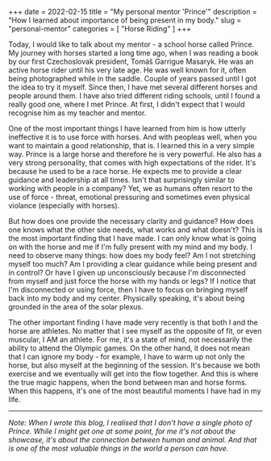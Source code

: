 +++
date = 2022-02-15
title = "My personal mentor 'Prince'"
description = "How I learned about importance of being present in my body."
slug = "personal-mentor"
categories = [ "Horse Riding" ]
+++

Today, I would like to talk about my mentor - a school horse called Prince. My journey with horses started a long time ago, when I was reading a book by our first Czechoslovak president, Tomáš Garrigue Masaryk. He was an active horse rider until his very late age. He was well known for it, often being photographed while in the saddle. Couple of years passed until I got the idea to try it myself. Since then, I have met several different horses and people around them. I have also tried different riding schools, until I found a really good one, where I met Prince. At first, I didn't expect that I would recognise him as my teacher and mentor.

One of the most important things I have learned from him is how utterly ineffective it is to use force with horses. And with peopleas well, when you want to maintain a good relationship, that is. I learned this in a very simple way. Prince is a large horse and therefore he is very powerful. He also has a very strong personality, that comes with high expectations of the rider. It's because he used to be a race horse. He expects me to provide a clear guidance and leadership at all times. Isn't that surprisingly similar to working with people in a company? Yet, we as humans often resort to the use of force - threat, emotional pressuring and sometimes even physical violance (especially with horses).

But how does one provide the necessary clarity and guidance? How does one knows what the other side needs, what works and what doesn't? This is the most important finding that I have made. I can only know what is going on with the horse and me if I'm fully present with my mind and my body. I need to observe many things: how does my body feel? Am I not stretching myself too much? Am I providing a clear guidance while being present and in control? Or have I given up unconsciously because I'm disconnected from myself and just force the horse with my hands or legs? If I notice that I'm disconnected or using force, then I have to focus on bringing myself back into my body and my center. Physically speaking, it's about being grounded in the area of the solar plexus.

The other important finding I have made very recently is that both I and the horse are athletes. No matter that I see myself as the opposite of fit, or even muscular, I AM an athlete. For me, it's a state of mind, not necessarily the ability to attend the Olympic games. On the other hand, it does not mean that I can ignore my body - for example, I have to warm up not only the horse, but also myself at the beginning of the session. It's because we both exercise and we eventually will get into the flow together. And this is where the true magic happens, when the bond between man and horse forms. When this happens, it's one of the most beautiful moments I have had in my life.

---
*Note: When I wrote this blog, I realised that I don't have a single photo of Prince. While I might get one at some point, for me it's not about the showcase, it's about the connection between human and animal. And that is one of the most valuable things in the world a person can have.*
